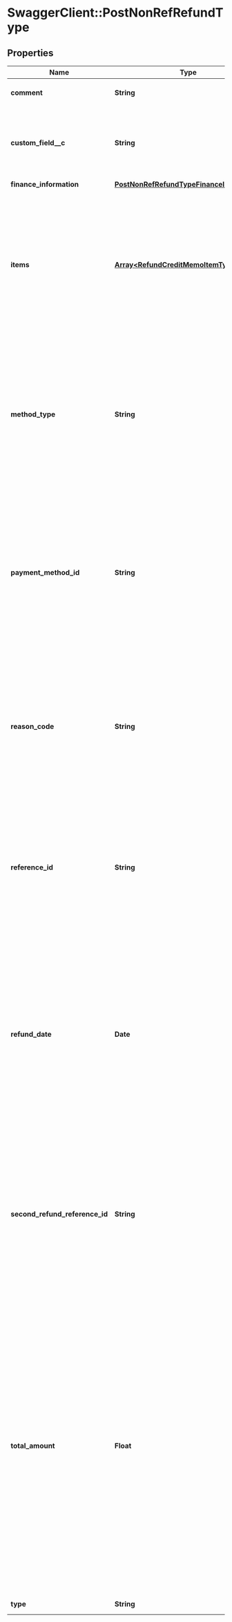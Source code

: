 # SwaggerClient::PostNonRefRefundType

## Properties
Name | Type | Description | Notes
------------ | ------------- | ------------- | -------------
**comment** | **String** | Comments about the refund.  | [optional] 
**custom_field__c** | **String** | Any custom fields defined for this object. The custom field name is case-sensitive.  | [optional] 
**finance_information** | [**PostNonRefRefundTypeFinanceInformation**](PostNonRefRefundTypeFinanceInformation.md) |  | [optional] 
**items** | [**Array&lt;RefundCreditMemoItemType&gt;**](RefundCreditMemoItemType.md) | Container for credit memo items.  **Note:** The Invoice Item Settlement feature is in **Limited Availability**. If you wish to have access to the feature, submit a request at [Zuora Global Support](http://support.zuora.com/).  | [optional] 
**method_type** | **String** | How an external refund was issued to a customer. This field is required for an external refund and must be left empty for an electronic refund. You can issue an external refund on a credit memo.  | [optional] 
**payment_method_id** | **String** | The ID of the payment method used for the refund. This field is required for an electronic refund, and the value must be an electronic payment method ID. This field must be left empty for an external refund.   | [optional] 
**reason_code** | **String** | A code identifying the reason for the transaction. The value must be an existing reason code or empty. If you do not specify a value, Zuora uses the default reason code.  | [optional] 
**reference_id** | **String** | The transaction ID returned by the payment gateway for an electronic refund. Use this field to reconcile refunds between your gateway and Zuora Payments.  | [optional] 
**refund_date** | **Date** | The date when the refund takes effect, in &#x60;yyyy-mm-dd&#x60; format. The date of the refund cannot be before the credit memo date. Specify this field only for external refunds. Zuora automatically generates this field for electronic refunds.  | [optional] 
**second_refund_reference_id** | **String** | The transaction ID returned by the payment gateway if there is an additional transaction for the refund. Use this field to reconcile payments between your gateway and Zuora Payments.  | [optional] 
**total_amount** | **Float** | The total amount of the refund. The amount cannot exceed the unapplied amount of the associated credit memo. If the original credit memo was applied to one or more invoices or debit memos, you have to unapply a full or partial credit memo from the invoices or debit memos, and then refund the full or partial unapplied credit memo to your customers.  | 
**type** | **String** | The type of the refund.  | 


